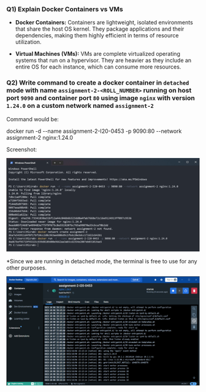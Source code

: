 ### Q1) Explain Docker Containers vs VMs

- **Docker Containers:** Containers are lightweight, isolated environments that share the host OS kernel. They package applications and their dependencies, making them highly efficient in terms of resource utilization.

- **Virtual Machines (VMs):** VMs are complete virtualized operating systems that run on a hypervisor. They are heavier as they include an entire OS for each instance, which can consume more resources.

### Q2) Write command to create a docker container in `detached` mode with name `assignment-2-<ROLL_NUMBER>` running on host port `9090` and container port `80` using image `nginx` with version `1.24.0` on a custom network named `assignment-2`

Command would be:

docker run -d --name assignment-2-I20-0453 -p 9090:80 --network assignment-2 nginx:1.24.0

Screenshot:

<img src="container-creation.png" title="" alt="" width="900">

 *Since we are running in detached mode, the terminal is free to use for any other purposes.



<img src="docker-terminal.png" title="" alt="" width="900">
